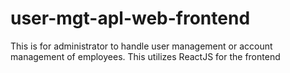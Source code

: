 # user-mgt-apl-web-frontend
This is for administrator to handle user management or account management of employees. 
This utilizes ReactJS for the frontend
